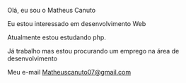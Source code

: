 Olá, eu sou o Matheus Canuto

Eu estou interessado em desenvolvimento Web

Atualmente estou estudando php.  

Já trabalho mas estou procurando um emprego na área de desenvolvimento

Meu e-mail Matheuscanuto07@gmail.com

